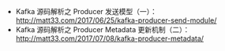 - Kafka 源码解析之 Producer 发送模型（一）：http://matt33.com/2017/06/25/kafka-producer-send-module/
- Kafka 源码解析之 Producer Metadata 更新机制（二）：http://matt33.com/2017/07/08/kafka-producer-metadata/